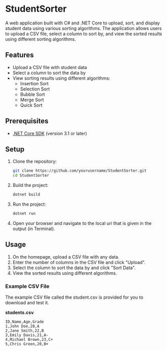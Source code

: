 # StudentSorter

A web application built with C# and .NET Core to upload, sort, and display student data using various sorting algorithms. The application allows users to upload a CSV file, select a column to sort by, and view the sorted results using different sorting algorithms.

## Features

- Upload a CSV file with student data
- Select a column to sort the data by
- View sorting results using different algorithms:
  - Insertion Sort
  - Selection Sort
  - Bubble Sort
  - Merge Sort
  - Quick Sort

## Prerequisites

- [.NET Core SDK](https://dotnet.microsoft.com/download) (version 3.1 or later)

## Setup

1. Clone the repository:
    ```bash
    git clone https://github.com/yourusername/StudentSorter.git
    cd StudentSorter
    ```

2. Build the project:
    ```bash
    dotnet build
    ```

3. Run the project:
    ```bash
    dotnet run
    ```

4. Open your browser and navigate to the local uri that is given in the output (in Terminal).

## Usage

1. On the homepage, upload a CSV file with any data.
2. Enter the number of columns in the CSV file and click "Upload".
3. Select the column to sort the data by and click "Sort Data".
4. View the sorted results using different algorithms.

### Example CSV File

The example CSV file called the student.csv is provided for you to download and test it. 

**students.csv**
```csv
ID,Name,Age,Grade
1,John Doe,20,A
2,Jane Smith,22,B
3,Emily Davis,21,A-
4,Michael Brown,23,C+
5,Chris Green,20,B+
